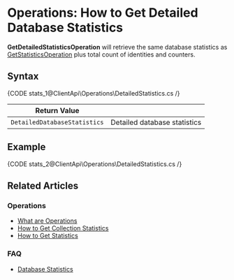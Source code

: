 # Operations: How to Get Detailed Database Statistics

**GetDetailedStatisticsOperation** will retrieve the same database statistics as [GetStatisticsOperation](../../../client-api/operations/maintenance/get-statistics) plus total count of identities and counters. 

## Syntax

{CODE stats_1@ClientApi\Operations\DetailedStatistics.cs /}

| Return Value | |
| ------------- | ----- |
| `DetailedDatabaseStatistics` | Detailed database statistics |

## Example

{CODE stats_2@ClientApi\Operations\DetailedStatistics.cs /}

## Related Articles 

### Operations

- [What are Operations](../../../client-api/operations/what-are-operations)
- [How to Get Collection Statistics](../../../client-api/operations/maintenance/get-collection-statistics)
- [How to Get Statistics](../../../client-api/operations/maintenance/get-statistics)

### FAQ

- [Database Statistics](../../../server/administration/statistics#database-statistics)
